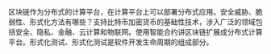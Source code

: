 区块链作为分布式的计算平台，在计算平台上可以部署分布式应用。安全威胁、脆弱性、形式化方法有哪些？支持比特币加密货币的基础性技术，涉入广泛的领域包括安全、隐私、金融、云计算和物联网。使用智能合约讲区块链扩展成分布式计算平台。形式化测试、形式化测试是软件开发生命周期的组成部分。
